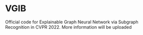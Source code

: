 # VGIB
Official code for Explainable Graph Neural Network via Subgraph Recognition in CVPR 2022.
More information will be uploaded
